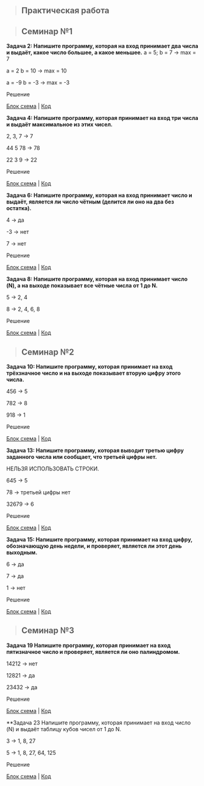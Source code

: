 > ## __Практическая работа__

> ## Семинар №1


**Задача 2: Напишите программу, которая на вход принимает два числа и выдаёт, какое число большее, а какое меньшее.**
a = 5; b = 7 -> max = 7

a = 2 b = 10 -> max = 10

a = -9 b = -3 -> max = -3

Решение

[Блок схема](DZ_hwCsharp001/DZ_hwCsharp001.drawio.png) | [Код](DZ_hwCsharp001/Program.cs)

**Задача 4: Напишите программу, которая принимает на вход три числа и выдаёт максимальное из этих чисел.**

2, 3, 7 -> 7

44 5 78 -> 78

22 3 9 -> 22

Решение

[Блок схема](DZ_hwCsharp002/DZ_hwCsharp002.drawio.png) | [Код](DZ_hwCsharp002/Program.cs)

**Задача 6: Напишите программу, которая на вход принимает число и выдаёт, является ли число чётным (делится ли оно на два без остатка).**

4 -> да

-3 -> нет

 7 -> нет

 Решение

[Блок схема](DZ_hwCsharp003/DZ_hwCsharp003.drawio.png) | [Код](DZ_hwCsharp003/Program.cs)

**Задача 8: Напишите программу, которая на вход принимает число (N),  а на выходе показывает все чётные числа от 1 до N.**

5 -> 2, 4

8 -> 2, 4, 6, 8

Решение

[Блок схема](Z_hwCsharp004/Z_hwCsharp004.drawio.png) | [Код](Z_hwCsharp004/Program.cs)


> ## Семинар №2

 **Задача 10: Напишите программу, которая принимает на вход трёхзначное число и на выходе показывает вторую цифру этого числа.**
 
456 -> 5

782 -> 8

918 -> 1

Решение

[Блок схема](DZ004/DZ004.drawio.png) | [Код](DZ004/Program.cs)

**Задача 13: Напишите программу, которая выводит третью цифру заданного числа или сообщает, что третьей цифры нет.**

НЕЛЬЗЯ ИСПОЛЬЗОВАТЬ СТРОКИ.

645 -> 5

78 -> третьей цифры нет

32679 -> 6

Решение

[Блок схема](DZ005/DZ005.drawio.png) | [Код](DZ005/Program.cs)

**Задача 15: Напишите программу, которая принимает на вход цифру, обозначающую день недели, и проверяет, является ли этот день выходным.**

6 -> да

7 -> да

1 -> нет

Решение

[Блок схема](DZ006/DZ006.drawio.png) | [Код](DZ006/Program.cs)


> ## Семинар №3

**Задача 19
Напишите программу, которая принимает на вход пятизначное число и проверяет, является ли оно палиндромом.**

14212 -> нет

12821 -> да

23432 -> да

Решение

[Блок схема](DZ007/DZ007.drawio.png) | [Код](DZ007/Program.cs)


**Задача 23
Напишите программу, которая принимает на вход число (N) и выдаёт таблицу кубов чисел от 1 до N.

3 -> 1, 8, 27

5 -> 1, 8, 27, 64, 125


Решение

[Блок схема](DZ008/DZ008.drawio.png) | [Код](DZ008/Program.cs)